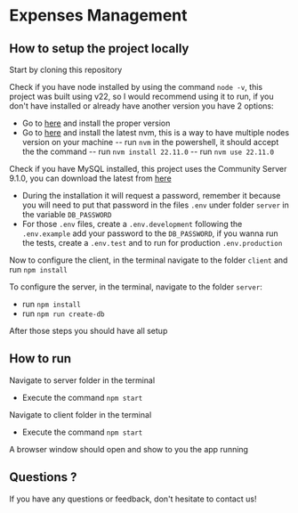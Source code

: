 
# Expenses Management


## How to setup the project locally

  Start by cloning this repository

Check if you have node installed by using the command `node -v`, this project was built using v22, so I would recommend using it to run, if you don't have installed or already have another version you have 2 options:
- Go to [here](https://nodejs.org/en/download/package-manager) and install the proper version
- Go to [here](https://github.com/coreybutler/nvm-windows/releases) and install the latest nvm, this is a way to have multiple nodes version on your machine
-- run `nvm` in the powershell, it should accept the the command
-- run `nvm install 22.11.0`
-- run `nvm use 22.11.0`

Check if you have MySQL installed, this project uses the Community Server 9.1.0, you can download the latest from [here](https://dev.mysql.com/downloads/mysql/)
- During the installation it will request a password, remember it because you will need to put that password in the files `.env` under folder `server` in the variable `DB_PASSWORD`
- For those `.env` files, create a `.env.development` following the `.env.example` add your password to the `DB_PASSWORD`, if you wanna run the tests, create a `.env.test` and to run for production `.env.production`

Now to configure the client, in the terminal navigate to the folder `client` and run `npm install`

To configure the server, in the terminal, navigate to the folder `server`:
- run `npm install`
- run `npm run create-db`

After those steps you should have all setup

## How to run

Navigate to server folder in the terminal
- Execute the command `npm start`

Navigate to client folder in the terminal
- Execute the command `npm start`

A browser window should open and show to you the app running

## Questions ?

If you have any questions or feedback, don't hesitate to contact us!